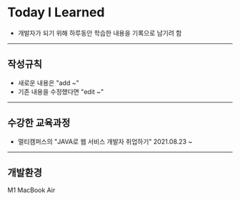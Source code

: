 # Today I Learned

- 개발자가 되기 위해 하루동안 학습한 내용을 기록으로 남기려 함

-------

## 작성규칙

- 새로운 내용은 "add ~"
- 기존 내용을 수정했다면 "edit ~"

-----

## 수강한 교육과정

- 멀티캠퍼스의 "JAVA로 웹 서비스 개발자 취업하기" 2021.08.23 ~

----

## 개발환경

M1 MacBook Air

